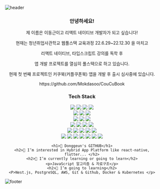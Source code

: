 ![header](https://capsule-render.vercel.app/api?type=rounded&color=242424&height=70&section=header&text=DONGGEUN'S%20GITHUB&fontSize=30&fontColor=ffffff)
<div align="center">
<h3><b>안녕하세요!</b></h3>
<p>제 이름은 이동근이고 리액트 네이티브 개발자가 되고 싶습니다!</p>
<p>현재는 청년취업사관학교 웹풀스택 교육과정 22.6.29~22.12.30 을 마치고 </p>
<p>리액트 네이티브, 타입스크립트 강의를 독학 후 </p>
<p>앱 개발 프로젝트를 열심히 풀스택으로 하고 있습니다.</p>
<p>현재 첫 번째 프로젝트인 커쿠북(커플쿠폰북) 앱을 개발 후 출시 심사중에 있습니다.</p>
<a>https://github.com/Mokdasoo/CouCuBook</a>
<p></p>



<h3><b>Tech Stack</b></h3>
<div>
    <img src="https://img.shields.io/badge/HTML5-E34F26?style=flat&logo=HTML5&logoColor=white"/>
    <img src="https://img.shields.io/badge/CSS-1572B6?style=flat&logo=css3&logoColor=white"/>
    <img src="https://img.shields.io/badge/JavaScript-F7DF1E?style=flat&logo=JavaScript&logoColor=white"/>
    <img src="https://img.shields.io/badge/TypeScript-3178C6?style=flat&logo=TypeScript&logoColor=white"/><br/>
    <img src="https://img.shields.io/badge/React-61DAFB?style=flat&logo=React&logoColor=white"/>
    <img src="https://img.shields.io/badge/Redux-764ABC?style=flat&logo=Redux&logoColor=white"/>
    <img src="https://img.shields.io/badge/React Hooks-61DAFB?style=flat&logo=React&logoColor=white"/><br/>
    <img src="https://img.shields.io/badge/React Native-61DAFB?style=flat&logo=React&logoColor=white"/>
    <img src="https://img.shields.io/badge/Expo-000020?style=flat&logo=Expo&logoColor=white"/>
    <img src="https://img.shields.io/badge/Google AdMob-EA4335?style=flat&logo=Google AdMob&logoColor=white"/><br/>
    <img src="https://img.shields.io/badge/Node.js-339933?style=flat&logo=Node.js&logoColor=white"/>
    <img src="https://img.shields.io/badge/Express-000000?style=flat&logo=Express&logoColor=white"/>
    <img src="https://img.shields.io/badge/Axios-5A29E4?style=flat&logo=Axios&logoColor=white"/>
    <img src="https://img.shields.io/badge/sequelize-52B0E7?style=flat&logo=sequelize&logoColor=white"/><br/>
    <img src="https://img.shields.io/badge/Amazon EC2-FF9900?style=flat&logo=Amazon EC2&logoColor=white"/>
    <img src="https://img.shields.io/badge/FileZilla-BF0000?style=flat&logo=FileZilla&logoColor=white"/>
    <img src="https://img.shields.io/badge/MySQL-4479A1?style=flat&logo=MySQL&logoColor=white"/>
    <img src="https://img.shields.io/badge/SQLite-003B57?style=flat&logo=SQLite&logoColor=white"/>
    <img src="https://img.shields.io/badge/MongoDB-47A248?style=flat&logo=MongoDB&logoColor=white"/><br/>
    <img src="https://img.shields.io/badge/Slack-4A154B?style=flat&logo=Slack&logoColor=white"/>
    <img src="https://img.shields.io/badge/Notion-fff?style=flat&logo=Notion&logoColor=black"/>
    <img src="https://img.shields.io/badge/VS Code-007ACC?style=flat&logo=Visual Studio Code&logoColor=white"/>
    <img src="https://img.shields.io/badge/WebStorm-29ABE2?style=flat&logo=WebStorm&logoColor=white"/>
    <img src="https://img.shields.io/badge/DataGrip-2AB1AC?style=flat&logo=DataGrip&logoColor=white"/>
    <img src="https://img.shields.io/badge/Git-F05032?style=flat&logo=Git&logoColor=white"/>
    <img src="https://img.shields.io/badge/GitHub-181717?style=flat&logo=GitHub&logoColor=white"/>
</div>

    <h1>👋 Donggeun's GITHUB</h1>
    <h2>👀 I’m interested in Hybrid App Platform like react-native, flutter... </h2>
    <h2>🌱 I’m currently learning or going to learn</h2>
    <p>JavaScript 알고리즘 & 자료구조</p>
    <h2>🌱 I’m going to learning</h2>
    <P>Nest.js, PostgreSQL, AWS, Git & Github, Docker & Kubernetes </p>
</div>


![footer](https://capsule-render.vercel.app/api?type=rounded&color=242424&height=150&section=footer&text=O&fontSize=100&fontColor=696969)
